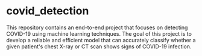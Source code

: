 # covid_detection
This repository contains an end-to-end project that focuses on detecting COVID-19 using machine learning techniques. The goal of this project is to develop a reliable and efficient model that can accurately classify whether a given patient's chest X-ray or CT scan shows signs of COVID-19 infection.
